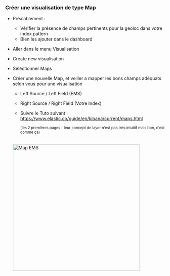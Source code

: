 ### Créer une visualisation de type Map

- Préalablement : 
    - Vérifier la présence de champs pertinents pour la geoloc dans votre index pattern 
    - Bien les ajouter dans le dashboard

- Aller dans le menu Visualisation

- Create new visualisation

- Séléctionner Maps

- Créer une nouvelle Map, et veiller a mapper les bons champs adéquats selon vous pour une visualisation
  - Left Source / Left Field    (EMS)
  - Right Source / Right Field  (Votre Index)
  
  - Suivre le Tuto suivant :   https://www.elastic.co/guide/en/kibana/current/maps.html<br>
  
    <sub>(les 2 premières pages - leur concept de layer n'est pas très intuitif mais bon, c'est comme ça)</sub>
  <br><br>
  <img width="400" alt="Map EMS" src="https://user-images.githubusercontent.com/28993140/80424978-120cbd80-88e3-11ea-853c-442299e29f3b.png">
